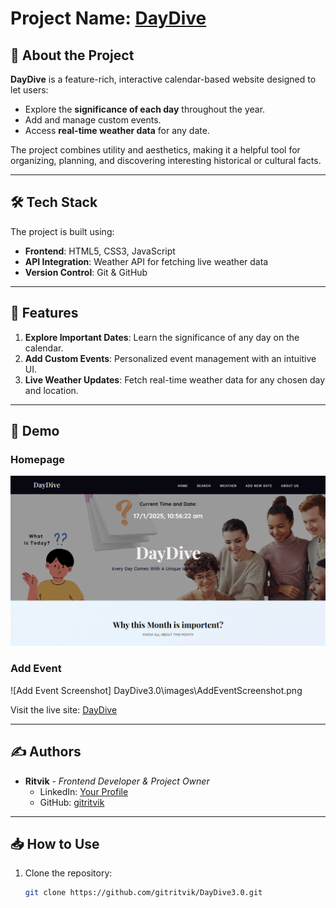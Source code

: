 


# Project Name: [DayDive](https://gitritvik.github.io/DayDive3.0/)

## 🌟 About the Project
**DayDive** is a feature-rich, interactive calendar-based website designed to let users:
- Explore the **significance of each day** throughout the year.
- Add and manage custom events.
- Access **real-time weather data** for any date.

The project combines utility and aesthetics, making it a helpful tool for organizing, planning, and discovering interesting historical or cultural facts.

---

## 🛠️ Tech Stack
The project is built using:
- **Frontend**: HTML5, CSS3, JavaScript
- **API Integration**: Weather API for fetching live weather data
- **Version Control**: Git & GitHub

---

## 🚀 Features
1. **Explore Important Dates**: Learn the significance of any day on the calendar.
2. **Add Custom Events**: Personalized event management with an intuitive UI.
3. **Live Weather Updates**: Fetch real-time weather data for any chosen day and location.

---


## 📸 Demo
### Homepage
 


![Homepage Screenshot](https://github.com/gitritvik/DayDive3.0/blob/ebf3586e473142d87643324abbf0800e769f65fd/HomepageScreenshot.png)
### Add Event
![Add Event Screenshot] DayDive3.0\images\AddEventScreenshot.png

Visit the live site: [DayDive](https://gitritvik.github.io/DayDive3.0/)

---






## ✍️ Authors
- **Ritvik** - *Frontend Developer & Project Owner*
  - LinkedIn: [Your Profile](https://www.linkedin.com/in/your-profile)
  - GitHub: [gitritvik](https://github.com/gitritvik)

---

## 📥 How to Use
1. Clone the repository:
   ```bash
   git clone https://github.com/gitritvik/DayDive3.0.git
